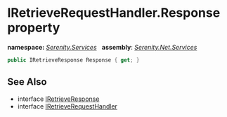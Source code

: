 # IRetrieveRequestHandler.Response property
**namespace:** *[Serenity.Services](../../README.md#serenity.services-namespace)*   **assembly**: *[Serenity.Net.Services](../../README.md)*

```csharp
public IRetrieveResponse Response { get; }
```

## See Also

* interface [IRetrieveResponse](../IRetrieveResponse.md)
* interface [IRetrieveRequestHandler](../IRetrieveRequestHandler.md)